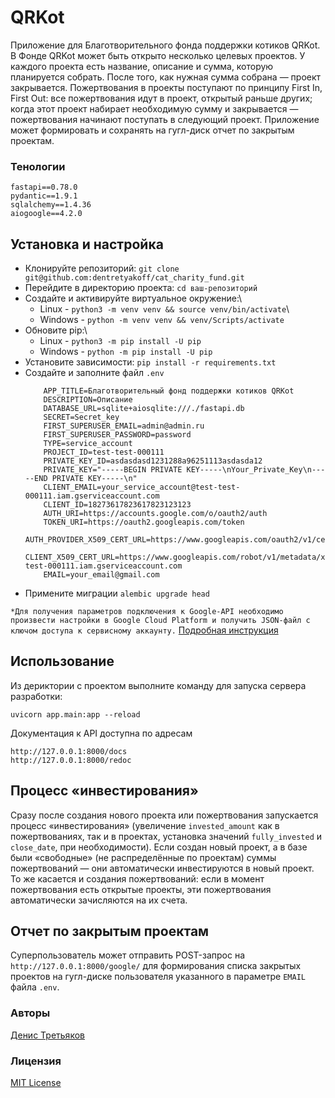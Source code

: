 # QRKot
Приложение для Благотворительного фонда поддержки котиков QRKot. 
В Фонде QRKot может быть открыто несколько целевых проектов. У каждого проекта есть название, описание и сумма, которую планируется собрать. После того, как нужная сумма собрана — проект закрывается.
Пожертвования в проекты поступают по принципу First In, First Out: все пожертвования идут в проект, открытый раньше других; когда этот проект набирает необходимую сумму и закрывается — пожертвования начинают поступать в следующий проект.
Приложение может формировать и сохранять на гугл-диск отчет по закрытым проектам.

### Тенологии
```
fastapi==0.78.0
pydantic==1.9.1
sqlalchemy==1.4.36
aiogoogle==4.2.0
```

## Установка и настройка
- Клонируйте репозиторий: `git clone git@github.com:dentretyakoff/cat_charity_fund.git`
- Перейдите в директорию проекта: `cd ваш-репозиторий`
- Создайте и активируйте виртуальное окружение:\
  - Linux - `python3 -m venv venv && source venv/bin/activate`\
  - Windows - `python -m venv venv && venv/Scripts/activate`
- Обновите pip:\
    - Linux - `python3 -m pip install -U pip`
    - Windows - `python -m pip install -U pip`
- Установите зависимости: `pip install -r requirements.txt`
- Создайте и заполните файл `.env`
    ```
        APP_TITLE=Благотворительный фонд поддержки котиков QRKot
        DESCRIPTION=Описание
        DATABASE_URL=sqlite+aiosqlite:///./fastapi.db
        SECRET=Secret_key
        FIRST_SUPERUSER_EMAIL=admin@admin.ru
        FIRST_SUPERUSER_PASSWORD=password
        TYPE=service_account
        PROJECT_ID=test-test-000111
        PRIVATE_KEY_ID=asdasdasd1231288a96251113asdasda12
        PRIVATE_KEY="-----BEGIN PRIVATE KEY-----\nYour_Private_Key\n-----END PRIVATE KEY-----\n"
        CLIENT_EMAIL=your_service_account@test-test-000111.iam.gserviceaccount.com
        CLIENT_ID=18273617823617823123123
        AUTH_URI=https://accounts.google.com/o/oauth2/auth
        TOKEN_URI=https://oauth2.googleapis.com/token
        AUTH_PROVIDER_X509_CERT_URL=https://www.googleapis.com/oauth2/v1/certs
        CLIENT_X509_CERT_URL=https://www.googleapis.com/robot/v1/metadata/x509/your_service_account%40test-test-000111.iam.gserviceaccount.com
        EMAIL=your_email@gmail.com
    ```
- Примените миграции `alembic upgrade head`

`*Для получения параметров подключения к Google-API необходимо произвести настройки в Google Cloud Platform и получить JSON-файл с ключом доступа к сервисному аккаунту.` [Подробная инструкция](https://developers.google.com/sheets/api/quickstart/python?hl=en)

## Использование
Из дериктории с проектом выполните команду для запуска сервера разработки:
```
uvicorn app.main:app --reload
```
Документация к API доступна по адресам
```
http://127.0.0.1:8000/docs
http://127.0.0.1:8000/redoc
```

## Процесс «инвестирования»
Сразу после создания нового проекта или пожертвования запускается процесс «инвестирования» (увеличение `invested_amount` как в пожертвованиях, так и в проектах, установка значений `fully_invested` и `close_date`, при необходимости). 
Если создан новый проект, а в базе были «свободные» (не распределённые по проектам) суммы пожертвований — они автоматически  инвестируются в новый проект. То же касается и создания пожертвований: если в момент пожертвования есть открытые проекты, эти пожертвования автоматически зачисляются на их счета.
## Отчет по закрытым проектам
Суперпользователь может отправить POST-запрос на `http://127.0.0.1:8000/google/` для формирования списка закрытых проектов на гугл-диске пользователя указанного в параметре `EMAIL` файла `.env`.


### Авторы
[Денис Третьяков](https://github.com/dentretyakoff)
### Лицензия
[MIT License](https://opensource.org/licenses/MIT)
